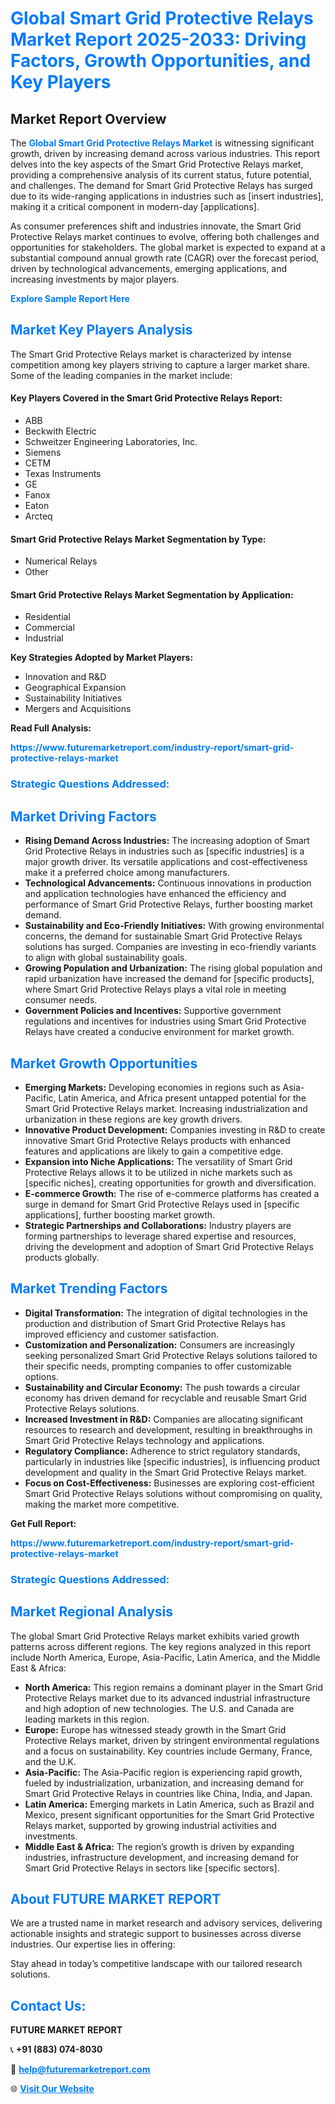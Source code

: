 <h1 style="color: #007BFF;">Global Smart Grid Protective Relays Market Report 2025-2033: Driving Factors, Growth Opportunities, and Key Players</h1>

<section id="overview">
<h2>Market Report Overview</h2>
<p>The <a href="https://www.futuremarketreport.com/industry-report/smart-grid-protective-relays-market" style="color: #007BFF; text-decoration: none;"><strong>Global Smart Grid Protective Relays Market</strong></a> is witnessing significant growth, driven by increasing demand across various industries. This report delves into the key aspects of the Smart Grid Protective Relays market, providing a comprehensive analysis of its current status, future potential, and challenges. The demand for Smart Grid Protective Relays has surged due to its wide-ranging applications in industries such as [insert industries], making it a critical component in modern-day [applications].</p>
<p>As consumer preferences shift and industries innovate, the Smart Grid Protective Relays market continues to evolve, offering both challenges and opportunities for stakeholders. The global market is expected to expand at a substantial compound annual growth rate (CAGR) over the forecast period, driven by technological advancements, emerging applications, and increasing investments by major players.</p>
</section>

<section id="overview">
<p><a href="https://www.futuremarketreport.com/request-sample/reportId=82094" style="color: #007BFF; text-decoration: none;"><strong>Explore Sample Report Here</strong></a></p>
</section>

<section id="key-players">
<h2 style="color: #007BFF;">Market Key Players Analysis</h2>
<p>The Smart Grid Protective Relays market is characterized by intense competition among key players striving to capture a larger market share. Some of the leading companies in the market include:</p>
<h4>Key Players Covered in the Smart Grid Protective Relays Report:</h4>
<ul><li>ABB</li><li>Beckwith Electric</li><li>Schweitzer Engineering Laboratories, Inc.</li><li>Siemens</li><li>CETM</li><li>Texas Instruments</li><li>GE</li><li>Fanox</li><li>Eaton</li><li>Arcteq</li></ul>
<h4>Smart Grid Protective Relays Market Segmentation by Type:</h4>
<ul><li>Numerical Relays</li><li>Other</li></ul>

<h4>Smart Grid Protective Relays Market Segmentation by Application:</h4>
<ul><li>Residential</li><li>Commercial</li><li>Industrial</li></ul>
<p><strong>Key Strategies Adopted by Market Players:</strong></p>
<ul>
<li>Innovation and R&D</li>
<li>Geographical Expansion</li>
<li>Sustainability Initiatives</li>
<li>Mergers and Acquisitions</li>
</ul>
</section>

<section>
<p><strong>Read Full Analysis: </strong></p><a href="https://www.futuremarketreport.com/industry-report/smart-grid-protective-relays-market" style="color: #007BFF; text-decoration: none;"><strong>https://www.futuremarketreport.com/industry-report/smart-grid-protective-relays-market</strong></a>
<h3 style="color: #007BFF;">Strategic Questions Addressed:</h3>
</section>

<section id="driving-factors">
<h2 style="color: #007BFF;">Market Driving Factors</h2>
<ul>
<li><strong>Rising Demand Across Industries:</strong> The increasing adoption of Smart Grid Protective Relays in industries such as [specific industries] is a major growth driver. Its versatile applications and cost-effectiveness make it a preferred choice among manufacturers.</li>
<li><strong>Technological Advancements:</strong> Continuous innovations in production and application technologies have enhanced the efficiency and performance of Smart Grid Protective Relays, further boosting market demand.</li>
<li><strong>Sustainability and Eco-Friendly Initiatives:</strong> With growing environmental concerns, the demand for sustainable Smart Grid Protective Relays solutions has surged. Companies are investing in eco-friendly variants to align with global sustainability goals.</li>
<li><strong>Growing Population and Urbanization:</strong> The rising global population and rapid urbanization have increased the demand for [specific products], where Smart Grid Protective Relays plays a vital role in meeting consumer needs.</li>
<li><strong>Government Policies and Incentives:</strong> Supportive government regulations and incentives for industries using Smart Grid Protective Relays have created a conducive environment for market growth.</li>
</ul>
</section>

<section id="growth-opportunities">
<h2 style="color: #007BFF;">Market Growth Opportunities</h2>
<ul>
<li><strong>Emerging Markets:</strong> Developing economies in regions such as Asia-Pacific, Latin America, and Africa present untapped potential for the Smart Grid Protective Relays market. Increasing industrialization and urbanization in these regions are key growth drivers.</li>
<li><strong>Innovative Product Development:</strong> Companies investing in R&D to create innovative Smart Grid Protective Relays products with enhanced features and applications are likely to gain a competitive edge.</li>
<li><strong>Expansion into Niche Applications:</strong> The versatility of Smart Grid Protective Relays allows it to be utilized in niche markets such as [specific niches], creating opportunities for growth and diversification.</li>
<li><strong>E-commerce Growth:</strong> The rise of e-commerce platforms has created a surge in demand for Smart Grid Protective Relays used in [specific applications], further boosting market growth.</li>
<li><strong>Strategic Partnerships and Collaborations:</strong> Industry players are forming partnerships to leverage shared expertise and resources, driving the development and adoption of Smart Grid Protective Relays products globally.</li>
</ul>
</section>

<section id="trending-factors">
<h2 style="color: #007BFF;">Market Trending Factors</h2>
<ul>
<li><strong>Digital Transformation:</strong> The integration of digital technologies in the production and distribution of Smart Grid Protective Relays has improved efficiency and customer satisfaction.</li>
<li><strong>Customization and Personalization:</strong> Consumers are increasingly seeking personalized Smart Grid Protective Relays solutions tailored to their specific needs, prompting companies to offer customizable options.</li>
<li><strong>Sustainability and Circular Economy:</strong> The push towards a circular economy has driven demand for recyclable and reusable Smart Grid Protective Relays solutions.</li>
<li><strong>Increased Investment in R&D:</strong> Companies are allocating significant resources to research and development, resulting in breakthroughs in Smart Grid Protective Relays technology and applications.</li>
<li><strong>Regulatory Compliance:</strong> Adherence to strict regulatory standards, particularly in industries like [specific industries], is influencing product development and quality in the Smart Grid Protective Relays market.</li>
<li><strong>Focus on Cost-Effectiveness:</strong> Businesses are exploring cost-efficient Smart Grid Protective Relays solutions without compromising on quality, making the market more competitive.</li>
</ul>
</section>

<section>
<p><strong>Get Full Report: </strong></p><a href="https://www.futuremarketreport.com/industry-report/smart-grid-protective-relays-market" style="color: #007BFF; text-decoration: none;"><strong>https://www.futuremarketreport.com/industry-report/smart-grid-protective-relays-market</strong></a>
<h3 style="color: #007BFF;">Strategic Questions Addressed:</h3>
</section>


<section id="regional-analysis">
<h2 style="color: #007BFF;">Market Regional Analysis</h2>
<p>The global Smart Grid Protective Relays market exhibits varied growth patterns across different regions. The key regions analyzed in this report include North America, Europe, Asia-Pacific, Latin America, and the Middle East & Africa:</p>
<ul>
<li><strong>North America:</strong> This region remains a dominant player in the Smart Grid Protective Relays market due to its advanced industrial infrastructure and high adoption of new technologies. The U.S. and Canada are leading markets in this region.</li>
<li><strong>Europe:</strong> Europe has witnessed steady growth in the Smart Grid Protective Relays market, driven by stringent environmental regulations and a focus on sustainability. Key countries include Germany, France, and the U.K.</li>
<li><strong>Asia-Pacific:</strong> The Asia-Pacific region is experiencing rapid growth, fueled by industrialization, urbanization, and increasing demand for Smart Grid Protective Relays in countries like China, India, and Japan.</li>
<li><strong>Latin America:</strong> Emerging markets in Latin America, such as Brazil and Mexico, present significant opportunities for the Smart Grid Protective Relays market, supported by growing industrial activities and investments.</li>
<li><strong>Middle East & Africa:</strong> The region’s growth is driven by expanding industries, infrastructure development, and increasing demand for Smart Grid Protective Relays in sectors like [specific sectors].</li>
</ul>
</section>

<footer>
<h2 style="color: #007BFF;">About FUTURE MARKET REPORT</h2>
<p>We are a trusted name in market research and advisory services, delivering actionable insights and strategic support to businesses across diverse industries. Our expertise lies in offering:</p>

<p>Stay ahead in today’s competitive landscape with our tailored research solutions.</p>

<h2 style="color: #007BFF;">Contact Us:</h2>
<p><strong>FUTURE MARKET REPORT</strong></p>
<p>📞 <strong>+91 (883) 074-8030</strong></p>
<p>📧 <strong><a href="mailto:help@futuremarketreport.com" style="color: #007BFF;">help@futuremarketreport.com</a></strong></p>
<p>🌐 <strong><a href="https://www.futuremarketreport.com/" style="color: #007BFF;">Visit Our Website</a></strong></p>
</footer>